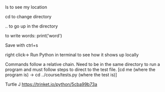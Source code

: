 ls to see my location

cd to change directory

.. to go up in the directory

to write words: print('word')

Save with ctrl+s

right click-> Run Python in terminal to see how it shows up locally

Commands follow a relative chain. Need to be in the same directory to run a program and must follow steps to direct to the test file. [cd me (where the program is) -> cd ../course/tests.py (where the test is)]

Turtle J
https://trinket.io/python/5cba99b73a
